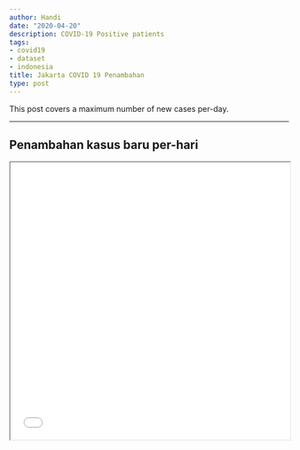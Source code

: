```yaml
---
author: Handi
date: "2020-04-20"
description: COVID-19 Positive patients
tags:
- covid19
- dataset
- indonesia
title: Jakarta COVID 19 Penambahan
type: post
---
```


This post covers a maximum number of new cases per-day.
<!--more-->
---

## Penambahan kasus baru per-hari 
<iframe seamless src="/leafmap/leafMapAddition.html" width="100%" height="500"></iframe>
